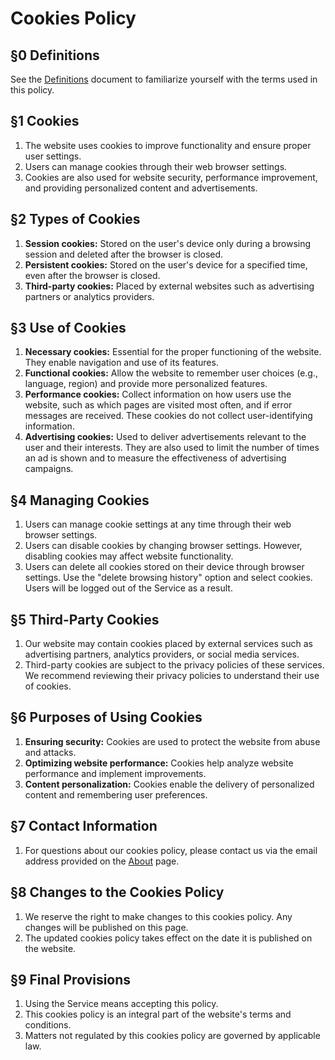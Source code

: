 [//]: # (Title: Cookies policy - Nekosia API Docs)
[//]: # (Desc: Comprehensive cookies policy for Nekosia API documentation, detailing usage, management, and types of cookies.)
[//]: # (Tags: cookies, nekosia, api, cookies policy, nekosia api cookies, cookies management, privacy, cookies usage, session cookies, third-party cookies)
[//]: # (Canonical: cookies)
[//]: # (Creation date: 2024-07-29)
[//]: # (Last update: 2024-08-09)
[//]: # (Contributors: N/A)

# Cookies Policy

## §0 Definitions
See the [Definitions](https://nekosia.cat/documentation?page=definitions) document to familiarize yourself with the terms used in this policy.

## §1 Cookies
1. The website uses cookies to improve functionality and ensure proper user settings.
2. Users can manage cookies through their web browser settings.
3. Cookies are also used for website security, performance improvement, and providing personalized content and advertisements.

## §2 Types of Cookies
1. **Session cookies:** Stored on the user's device only during a browsing session and deleted after the browser is closed.
2. **Persistent cookies:** Stored on the user's device for a specified time, even after the browser is closed.
3. **Third-party cookies:** Placed by external websites such as advertising partners or analytics providers.

## §3 Use of Cookies
1. **Necessary cookies:** Essential for the proper functioning of the website. They enable navigation and use of its features.
2. **Functional cookies:** Allow the website to remember user choices (e.g., language, region) and provide more personalized features.
3. **Performance cookies:** Collect information on how users use the website, such as which pages are visited most often, and if error messages are received. These cookies do not collect user-identifying information.
4. **Advertising cookies:** Used to deliver advertisements relevant to the user and their interests. They are also used to limit the number of times an ad is shown and to measure the effectiveness of advertising campaigns.

## §4 Managing Cookies
1. Users can manage cookie settings at any time through their web browser settings.
2. Users can disable cookies by changing browser settings. However, disabling cookies may affect website functionality.
3. Users can delete all cookies stored on their device through browser settings. Use the "delete browsing history" option and select cookies. Users will be logged out of the Service as a result.

## §5 Third-Party Cookies
1. Our website may contain cookies placed by external services such as advertising partners, analytics providers, or social media services.
2. Third-party cookies are subject to the privacy policies of these services. We recommend reviewing their privacy policies to understand their use of cookies.

## §6 Purposes of Using Cookies
1. **Ensuring security:** Cookies are used to protect the website from abuse and attacks.
2. **Optimizing website performance:** Cookies help analyze website performance and implement improvements.
3. **Content personalization:** Cookies enable the delivery of personalized content and remembering user preferences.

## §7 Contact Information
1. For questions about our cookies policy, please contact us via the email address provided on the [About](https://nekosia.cat/about) page.

## §8 Changes to the Cookies Policy
1. We reserve the right to make changes to this cookies policy. Any changes will be published on this page.
2. The updated cookies policy takes effect on the date it is published on the website.

## §9 Final Provisions
1. Using the Service means accepting this policy.
2. This cookies policy is an integral part of the website's terms and conditions.
3. Matters not regulated by this cookies policy are governed by applicable law.
